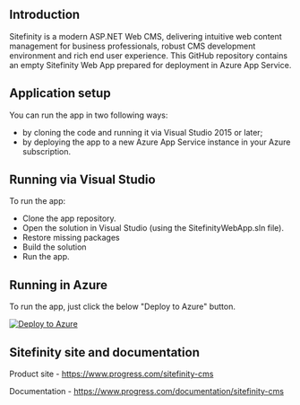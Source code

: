 ## Introduction

Sitefinity is a modern ASP.NET Web CMS, delivering intuitive web content management for business professionals, robust CMS development environment and rich end user experience. This GitHub repository contains an empty Sitefinity Web App prepared for deployment in Azure App Service.

## Application setup

You can run the app in two following ways:

  * by cloning the code and running it via Visual Studio 2015 or later;
  * by deploying the app to a new Azure App Service instance in your Azure subscription.
	
## Running via Visual Studio

To run the app:

  * Clone the app repository.
  * Open the solution in Visual Studio (using the SitefinityWebApp.sln file).
  * Restore missing packages
  * Build the solution
  * Run the app.

## Running in Azure

To run the app, just click the below "Deploy to Azure" button.

[![Deploy to Azure](https://aka.ms/deploytoazurebutton)](https://portal.azure.com/#create/Microsoft.Template/uri/https%3A%2F%2Fraw.githubusercontent.com%2FSitefinity%2Fazure-sample-app%2Fv.13.3%2Fazuredeploy.json)

## Sitefinity site and documentation

Product site - https://www.progress.com/sitefinity-cms

Documentation - https://www.progress.com/documentation/sitefinity-cms



